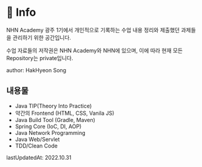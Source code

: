 # 📌 Info
NHN Academy 광주 1기에서 개인적으로 기록하는 수업 내용 정리와 제출했던 과제들을 관리하기 위한 공간입니다.

수업 자료들의 저작권은 NHN Academy와 NHN에 있으며, 이에 따라 현재 모든 Repository는 private입니다.

author: HakHyeon Song

## 내용물
- Java TIP(Theory Into Practice)
- 약간의 Frontend (HTML, CSS, Vanila JS)
- Java Build Tool (Gradle, Maven)
- Spring Core (IoC, DI, AOP)
- Java Network Programming
- Java Web/Servlet
- TDD/Clean Code

lastUpdatedAt: 2022.10.31
